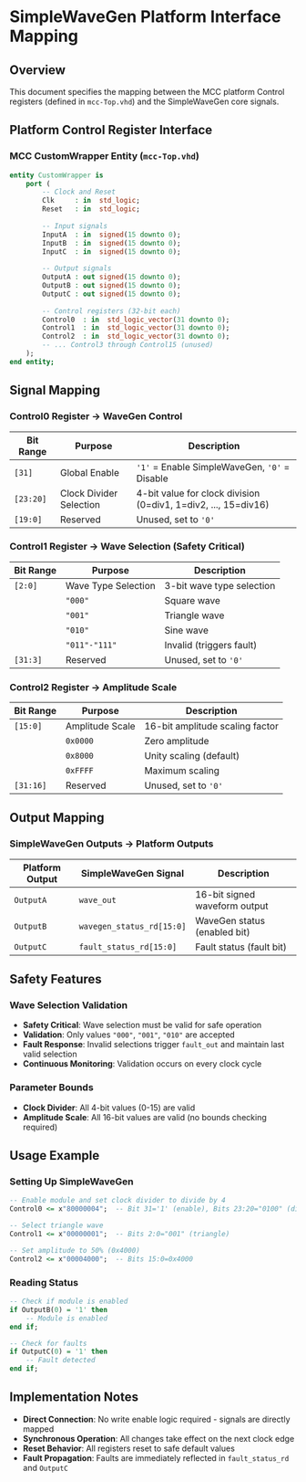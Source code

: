 # SimpleWaveGen Platform Interface Mapping

## Overview
This document specifies the mapping between the MCC platform Control registers (defined in `mcc-Top.vhd`) and the SimpleWaveGen core signals.

## Platform Control Register Interface

### MCC CustomWrapper Entity (`mcc-Top.vhd`)
```vhdl
entity CustomWrapper is
    port (
        -- Clock and Reset
        Clk     : in  std_logic;
        Reset   : in  std_logic;
        
        -- Input signals
        InputA  : in  signed(15 downto 0);
        InputB  : in  signed(15 downto 0);
        InputC  : in  signed(15 downto 0);
        
        -- Output signals
        OutputA : out signed(15 downto 0);
        OutputB : out signed(15 downto 0);
        OutputC : out signed(15 downto 0);
        
        -- Control registers (32-bit each)
        Control0  : in  std_logic_vector(31 downto 0);
        Control1  : in  std_logic_vector(31 downto 0);
        Control2  : in  std_logic_vector(31 downto 0);
        -- ... Control3 through Control15 (unused)
    );
end entity;
```

## Signal Mapping

### Control0 Register → WaveGen Control
| Bit Range | Purpose | Description |
|-----------|---------|-------------|
| `[31]` | Global Enable | `'1'` = Enable SimpleWaveGen, `'0'` = Disable |
| `[23:20]` | Clock Divider Selection | 4-bit value for clock division (0=div1, 1=div2, ..., 15=div16) |
| `[19:0]` | Reserved | Unused, set to `'0'` |

### Control1 Register → Wave Selection (Safety Critical)
| Bit Range | Purpose | Description |
|-----------|---------|-------------|
| `[2:0]` | Wave Type Selection | 3-bit wave type selection |
| | `"000"` | Square wave |
| | `"001"` | Triangle wave |
| | `"010"` | Sine wave |
| | `"011"-"111"` | Invalid (triggers fault) |
| `[31:3]` | Reserved | Unused, set to `'0'` |

### Control2 Register → Amplitude Scale
| Bit Range | Purpose | Description |
|-----------|---------|-------------|
| `[15:0]` | Amplitude Scale | 16-bit amplitude scaling factor |
| | `0x0000` | Zero amplitude |
| | `0x8000` | Unity scaling (default) |
| | `0xFFFF` | Maximum scaling |
| `[31:16]` | Reserved | Unused, set to `'0'` |

## Output Mapping

### SimpleWaveGen Outputs → Platform Outputs
| Platform Output | SimpleWaveGen Signal | Description |
|----------------|----------------------|-------------|
| `OutputA` | `wave_out` | 16-bit signed waveform output |
| `OutputB` | `wavegen_status_rd[15:0]` | WaveGen status (enabled bit) |
| `OutputC` | `fault_status_rd[15:0]` | Fault status (fault bit) |

## Safety Features

### Wave Selection Validation
- **Safety Critical**: Wave selection must be valid for safe operation
- **Validation**: Only values `"000"`, `"001"`, `"010"` are accepted
- **Fault Response**: Invalid selections trigger `fault_out` and maintain last valid selection
- **Continuous Monitoring**: Validation occurs on every clock cycle

### Parameter Bounds
- **Clock Divider**: All 4-bit values (0-15) are valid
- **Amplitude Scale**: All 16-bit values are valid (no bounds checking required)

## Usage Example

### Setting Up SimpleWaveGen
```vhdl
-- Enable module and set clock divider to divide by 4
Control0 <= x"80000004";  -- Bit 31='1' (enable), Bits 23:20="0100" (div4)

-- Select triangle wave
Control1 <= x"00000001";  -- Bits 2:0="001" (triangle)

-- Set amplitude to 50% (0x4000)
Control2 <= x"00004000";  -- Bits 15:0=0x4000
```

### Reading Status
```vhdl
-- Check if module is enabled
if OutputB(0) = '1' then
    -- Module is enabled
end if;

-- Check for faults
if OutputC(0) = '1' then
    -- Fault detected
end if;
```

## Implementation Notes

- **Direct Connection**: No write enable logic required - signals are directly mapped
- **Synchronous Operation**: All changes take effect on the next clock edge
- **Reset Behavior**: All registers reset to safe default values
- **Fault Propagation**: Faults are immediately reflected in `fault_status_rd` and `OutputC`
